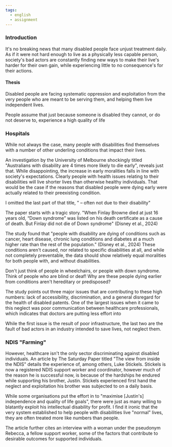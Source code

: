 ```yaml
---
tags:
  - english
  - assignment
---
```


### Introduction
It's no breaking news that many disabled people face unjust treatment daily. As if it were not hard enough to live as a physically less capable person, society's bad actors are constantly finding new ways to make their live's harder for their own gain, while experiencing little to no consequence's for their actions.

#### Thesis
Disabled people are facing systematic oppression and exploitation from the very people who are meant to be serving them, and helping them live independent lives. 

People assume that just because someone is disabled they cannot, or do not deserve to, experience a high quality of life
### Hospitals 
While not always the case, many people with disabilities find themselves with a number of other underling conditions that impact their lives. 

An investigation by the University of Melbourne shockingly titled "Australians with disability are 4 times more likely to die early", reveals just that. While disappointing, the increase in early moralities falls in line with society's expectations. Clearly people with health issues relating to their disabilities will live shorter lives than otherwise healthy individuals. That would be the case if the reasons that disabled people were dying early were actually related to their preexisting condition. 

I omitted the last part of that title, " – often not due to their disability"

The paper starts with a tragic story. "When Finlay Browne died at just 16 years old, “Down syndrome” was listed on his death certificate as a cause of death. But Finlay did not die of Down syndrome" (Disney et al., 2024)

The study found that "people with disability are dying of conditions such as cancer, heart disease, chronic lung conditions and diabetes at a much higher rate than the rest of the population." (Disney et al., 2024)
These conditions aren't caused, nor related to specific disabilities at all, and while not completely preventable, the data should show relatively equal moralities for both people with, and without disabilities.

Don't just think of people in wheelchairs, or people with down syndrome. Think of people who are blind or deaf! Why are these people dying earlier from conditions aren't hereditary or predisposed?

The study points out three major issues that are contributing to these high numbers: lack of accessibility, discrimination, and a general disregard for the health of disabled patents. One of the largest issues when it came to this neglect was poor communication between healthcare professionals, which indicates that doctors are putting less effort into 

While the first issue is the result of poor infrastructure, the last two are the fault of bad actors in an industry intended to save lives, not neglect them.

### NDIS "Farming"
However, healthcare isn't the only sector discriminating against disabled individuals. An article by The Saturday Paper titled "The view from inside the NDIS" details the experience of, among others, Luke Stickels. Stickels is now a registered NDIS support worker and coordinator, however much of the reason he is successful now, is because of the hardships he endured while supporting his brother, Justin. Stickels experienced first hand the neglect and exploitation his brother was subjected to on a daily basis. 

While some organisations put the effort in to "maximise \[Justin's\] independence and quality of life goals", there were just as many willing to blatantly exploit his intellectual disability for profit. I find it ironic that the very system established to help people with disabilities live "normal" lives, they are often treated more like numbers than people.

The article further cites an interview with a woman under the pseudonym Rebecca, a fellow support worker, some of the factors that contribute to desirable outcomes for supported individuals. 


